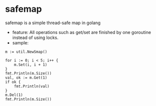 # safemap
safemap is a simple thread-safe map in golang
- feature:  All operations such as get/set are finished by one goroutine instead of using locks.
- sample:

```
m := util.NewSmap()

for i := 0; i < 5; i++ {
	m.Set(i, i + 1)
}
fmt.Println(m.Size())
val, ok := m.Get(1)
if ok {
	fmt.Println(val)
}
m.Del(1)
fmt.Println(m.Size())
```
